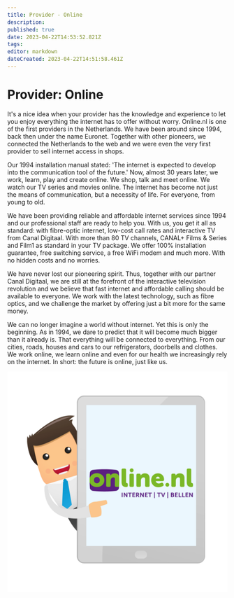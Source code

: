 ```yaml
---
title: Provider - Online
description: 
published: true
date: 2023-04-22T14:53:52.821Z
tags: 
editor: markdown
dateCreated: 2023-04-22T14:51:58.461Z
---
```


# Provider: Online

It's a nice idea when your provider has the knowledge and experience to let you enjoy everything the internet has to offer without worry. Online.nl is one of the first providers in the Netherlands. We have been around since 1994, back then under the name Euronet. Together with other pioneers, we connected the Netherlands to the web and we were even the very first provider to sell internet access in shops.

Our 1994 installation manual stated: 'The internet is expected to develop into the communication tool of the future.' Now, almost 30 years later, we work, learn, play and create online. We shop, talk and meet online. We watch our TV series and movies online. The internet has become not just the means of communication, but a necessity of life. For everyone, from young to old.

We have been providing reliable and affordable internet services since 1994 and our professional staff are ready to help you. With us, you get it all as standard: with fibre-optic internet, low-cost call rates and interactive TV from Canal Digitaal. With more than 80 TV channels, CANAL+ Films & Series and Film1 as standard in your TV package. We offer 100% installation guarantee, free switching service, a free WiFi modem and much more. With no hidden costs and no worries.

We have never lost our pioneering spirit. Thus, together with our partner Canal Digitaal, we are still at the forefront of the interactive television revolution and we believe that fast internet and affordable calling should be available to everyone. We work with the latest technology, such as fibre optics, and we challenge the market by offering just a bit more for the same money.

We can no longer imagine a world without internet. Yet this is only the beginning. As in 1994, we dare to predict that it will become much bigger than it already is. That everything will be connected to everything. From our cities, roads, houses and cars to our refrigerators, doorbells and clothes. We work online, we learn online and even for our health we increasingly rely on the internet. In short: the future is online, just like us.

![online.png](/images/site/online.png)